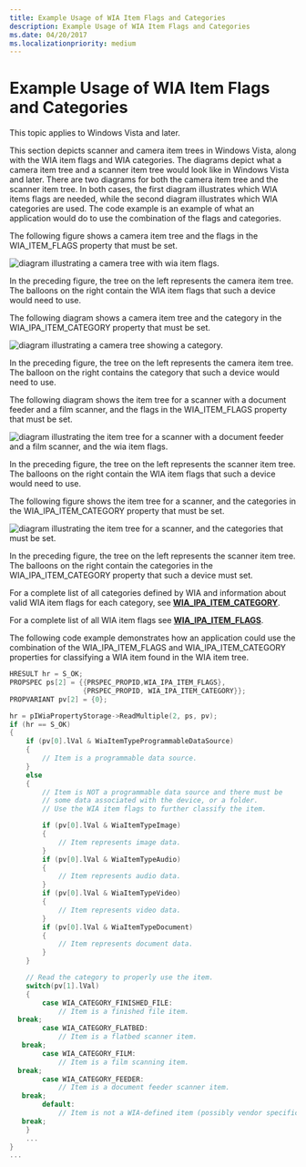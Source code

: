 ```yaml
---
title: Example Usage of WIA Item Flags and Categories
description: Example Usage of WIA Item Flags and Categories
ms.date: 04/20/2017
ms.localizationpriority: medium
---
```


# Example Usage of WIA Item Flags and Categories





This topic applies to Windows Vista and later.

This section depicts scanner and camera item trees in Windows Vista, along with the WIA item flags and WIA categories. The diagrams depict what a camera item tree and a scanner item tree would look like in Windows Vista and later. There are two diagrams for both the camera item tree and the scanner item tree. In both cases, the first diagram illustrates which WIA items flags are needed, while the second diagram illustrates which WIA categories are used. The code example is an example of what an application would do to use the combination of the flags and categories.

The following figure shows a camera item tree and the flags in the WIA\_ITEM\_FLAGS property that must be set.

![diagram illustrating a camera tree with wia item flags.](images/art-film-tree1.png)

In the preceding figure, the tree on the left represents the camera item tree. The balloons on the right contain the WIA item flags that such a device would need to use.

The following diagram shows a camera item tree and the category in the WIA\_IPA\_ITEM\_CATEGORY property that must be set.

![diagram illustrating a camera tree showing a category.](images/art-film-tree2.png)

In the preceding figure, the tree on the left represents the camera item tree. The balloon on the right contains the category that such a device would need to use.

The following diagram shows the item tree for a scanner with a document feeder and a film scanner, and the flags in the WIA\_ITEM\_FLAGS property that must be set.

![diagram illustrating the item tree for a scanner with a document feeder and a film scanner, and the wia item flags.](images/art-flatbed-tree1.png)

In the preceding figure, the tree on the left represents the scanner item tree. The balloons on the right contain the WIA item flags that such a device would need to use.

The following figure shows the item tree for a scanner, and the categories in the WIA\_IPA\_ITEM\_CATEGORY property that must be set.

![diagram illustrating the item tree for a scanner, and the categories that must be set.](images/art-flatbed-tree2.png)

In the preceding figure, the tree on the left represents the scanner item tree. The balloons on the right contain the categories in the WIA\_IPA\_ITEM\_CATEGORY property that such a device must set.

For a complete list of all categories defined by WIA and information about valid WIA item flags for each category, see [**WIA\_IPA\_ITEM\_CATEGORY**](./wia-ipa-item-category.md).

For a complete list of all WIA item flags see [**WIA\_IPA\_ITEM\_FLAGS**](./wia-ipa-item-flags.md).

The following code example demonstrates how an application could use the combination of the WIA\_IPA\_ITEM\_FLAGS and WIA\_IPA\_ITEM\_CATEGORY properties for classifying a WIA item found in the WIA item tree.

```cpp
HRESULT hr = S_OK;
PROPSPEC ps[2] = {{PRSPEC_PROPID,WIA_IPA_ITEM_FLAGS},
                  {PRSPEC_PROPID, WIA_IPA_ITEM_CATEGORY}};
PROPVARIANT pv[2] = {0};

hr = pIWiaPropertyStorage->ReadMultiple(2, ps, pv);
if (hr == S_OK)
{
    if (pv[0].lVal & WiaItemTypeProgrammableDataSource)
    {
        // Item is a programmable data source.
    }
    else
    {
        // Item is NOT a programmable data source and there must be
        // some data associated with the device, or a folder.
        // Use the WIA item flags to further classify the item.

        if (pv[0].lVal & WiaItemTypeImage)
        {
            // Item represents image data.
        }
        if (pv[0].lVal & WiaItemTypeAudio)
        {
            // Item represents audio data.
        }
        if (pv[0].lVal & WiaItemTypeVideo)
        {
            // Item represents video data.
        }
        if (pv[0].lVal & WiaItemTypeDocument)
        {
            // Item represents document data.
        }
    }

    // Read the category to properly use the item.
    switch(pv[1].lVal)
    {
        case WIA_CATEGORY_FINISHED_FILE:
            // Item is a finished file item.
  break;
        case WIA_CATEGORY_FLATBED:
            // Item is a flatbed scanner item.
   break;
        case WIA_CATEGORY_FILM:
            // Item is a film scanning item.
  break;
        case WIA_CATEGORY_FEEDER:
            // Item is a document feeder scanner item.
   break;
        default:
            // Item is not a WIA-defined item (possibly vendor specific?).
   break;
    }
    ...
}
...
```

 

